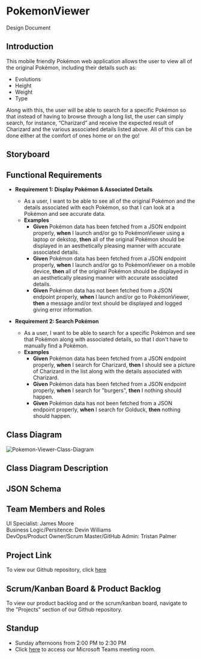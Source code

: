 # PokemonViewer
Design Document

## Introduction

This mobile friendly Pokémon web application allows the user to view all of the original Pokémon, including their details such as:
- Evolutions 
- Height 
- Weight 
- Type

Along with this, the user will be able to search for a specific Pokémon so that instead of having to browse through a long list, the user can simply search, for instance, “Charizard” and receive the expected result of Charizard and the various associated details listed above. All of this can be done either at the comfort of ones home or on the go!

## Storyboard

## Functional Requirements

- **Requirement 1: Display Pokémon & Associated Details**
  - As a user, I want to be able to see all of the original Pokémon and the details associated with each Pokémon, so that I can look at a Pokémon and see accurate data.
  - **Examples**
    - **Given** Pokémon data has been fetched from a JSON endpoint properly, **when** I launch and/or go to PokémonViewer using a laptop or dekstop, **then** all of the original Pokémon should be displayed in an aesthetically pleasing manner with accurate associated details.
    - **Given** Pokémon data has been fetched from a JSON endpoint properly, **when** I launch and/or go to PokémonViewer on a mobile device, **then** all of the original Pokémon should be displayed in an aesthetically pleasing manner with accurate associated details.
    - **Given** Pokémon data has not been fetched from a JSON endpoint properly, **when** I launch and/or go to PokémonViewer, **then** a message and/or text should be displayed and logged giving error information.

- **Requirement 2: Search Pokémon**
  - As a user, I want to be able to search for a specific Pokémon and see that Pokémon along with associated details, so that I don't have to manually find a Pokémon.
  - **Examples**
    - **Given** Pokémon data has been fetched from a JSON endpoint properly, **when** I search for Charizard, **then** I should see a picture of Charizard in the list along with the details associated with Charizard.
    - **Given** Pokémon data has been fetched from a JSON endpoint properly, **when** I search for "burgers", **then** I nothing should happen.
    - **Given** Pokémon data has not been fetched from a JSON endpoint properly, **when** I search for Golduck, **then** nothing should happen. 
    
  
## Class Diagram
![Pokemon-Viewer-Class-Diagram](https://user-images.githubusercontent.com/38698098/92495217-a60d6080-f1c4-11ea-9616-00bf2377f71a.png)
## Class Diagram Description

## JSON Schema

## Team Members and Roles

UI Specialist: James Moore  
Business Logic/Persitence: Devin Williams  
DevOps/Product Owner/Scrum Master/GitHub Admin: Tristan Palmer  

## Project Link

To view our Github repository, click [here](https://github.com/palmertt-uc/PokemonViewer)

## Scrum/Kanban Board & Product Backlog

To view our product backlog and or the scrum/kanban board, navigate to the "Projects" section of our Github repository.

## Standup

- Sunday afternoons from 2:00 PM to 2:30 PM
- Click [here](https://teams.microsoft.com/l/meetup-join/19%3ameeting_YjJlYjA2YWEtMTY5NS00MTlhLWE5ZjYtNzZmNGE2YTE4ODJj%40thread.v2/0?context=%7b%22Tid%22%3a%22f5222e6c-5fc6-48eb-8f03-73db18203b63%22%2c%22Oid%22%3a%22f3fcca4c-d338-4a57-b92c-8f9d0d544b27%22%7d) to access our Microsoft Teams meeting room.
